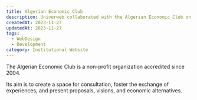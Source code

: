 ```yaml
---
title: Algerian Economic Club
description: Univerweb collaborated with the Algerian Economic Club on its digital presence.
createdAt: 2023-11-27
updatedAt: 2023-11-27
tags:
  - WebDesign
  - Development
category: Institutional Website
---
```


The Algerian Economic Club is a non-profit organization accredited since 2004.

Its aim is to create a space for consultation, foster the exchange of experiences, and present proposals, visions, and economic alternatives.
